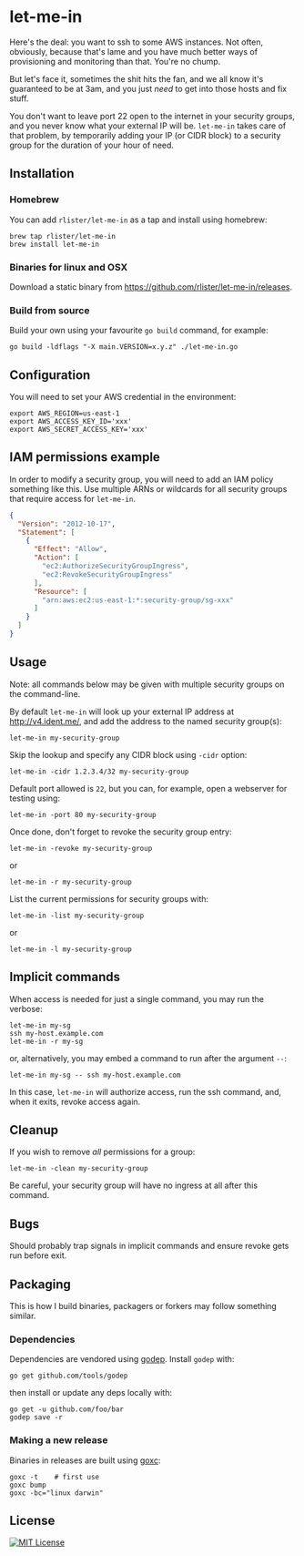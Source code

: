 # let-me-in

Here's the deal: you want to ssh to some AWS instances. Not often,
obviously, because that's lame and you have much better ways of
provisioning and monitoring than that. You're no chump.

But let's face it, sometimes the shit hits the fan, and we all know
it's guaranteed to be at 3am, and you just _need_ to get into those hosts
and fix stuff.

You don't want to leave port 22 open to the internet in your security
groups, and you never know what your external IP will be. `let-me-in`
takes care of that problem, by temporarily adding your IP (or CIDR
block) to a security group for the duration of your hour of need.

## Installation

### Homebrew

You can add `rlister/let-me-in` as a tap and install using homebrew:

```
brew tap rlister/let-me-in
brew install let-me-in
```

### Binaries for linux and OSX

Download a static binary from
https://github.com/rlister/let-me-in/releases.

### Build from source

Build your own using your favourite `go build` command, for example:

```
go build -ldflags "-X main.VERSION=x.y.z" ./let-me-in.go
```

## Configuration

You will need to set your AWS credential in the environment:

```
export AWS_REGION=us-east-1
export AWS_ACCESS_KEY_ID='xxx'
export AWS_SECRET_ACCESS_KEY='xxx'
```

## IAM permissions example

In order to modify a security group, you will need to add an IAM
policy something like this. Use multiple ARNs or wildcards for all
security groups that require access for `let-me-in`.

```json
{
  "Version": "2012-10-17",
  "Statement": [
    {
      "Effect": "Allow",
      "Action": [
        "ec2:AuthorizeSecurityGroupIngress",
        "ec2:RevokeSecurityGroupIngress"
      ],
      "Resource": [
        "arn:aws:ec2:us-east-1:*:security-group/sg-xxx"
      ]
    }
  ]
}
```

## Usage

Note: all commands below may be given with multiple security groups on
the command-line.

By default `let-me-in` will look up your external IP address at
http://v4.ident.me/, and add the address to the named security group(s):

```
let-me-in my-security-group
```

Skip the lookup and specify any CIDR block using `-cidr` option:

```
let-me-in -cidr 1.2.3.4/32 my-security-group
```

Default port allowed is `22`, but you can, for example, open a
webserver for testing using:

```
let-me-in -port 80 my-security-group
```

Once done, don't forget to revoke the security group entry:

```
let-me-in -revoke my-security-group
```

or

```
let-me-in -r my-security-group
```

List the current permissions for security groups with:

```
let-me-in -list my-security-group
```

or

```
let-me-in -l my-security-group
```

## Implicit commands

When access is needed for just a single command, you may run the
verbose:

```
let-me-in my-sg
ssh my-host.example.com
let-me-in -r my-sg
```

or, alternatively, you may embed a command to run after the argument
`--`:

```
let-me-in my-sg -- ssh my-host.example.com
```

In this case, `let-me-in` will authorize access, run the ssh
command, and, when it exits, revoke access again.

## Cleanup

If you wish to remove *all* permissions for a group:

```
let-me-in -clean my-security-group
```

Be careful, your security group will have no ingress at all after this
command.

## Bugs

Should probably trap signals in implicit commands and ensure revoke
gets run before exit.

## Packaging

This is how I build binaries, packagers or forkers may follow
something similar.

### Dependencies

Dependencies are vendored using
[godep](https://github.com/tools/godep). Install `godep` with:

```
go get github.com/tools/godep
```

then install or update any deps locally with:

```
go get -u github.com/foo/bar
godep save -r
```

### Making a new release

Binaries in releases are built using
[goxc](https://github.com/laher/goxc):

```
goxc -t    # first use
goxc bump
goxc -bc="linux darwin"
```

## License

[![MIT License](http://img.shields.io/badge/license-MIT-blue.svg?style=flat)](LICENSE)

